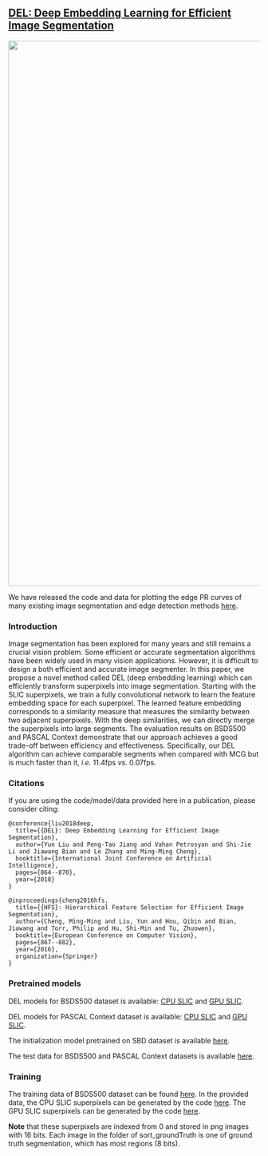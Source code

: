 ## [DEL: Deep Embedding Learning for Efficient Image Segmentation](https://mmcheng.net/del/)

<img src="https://raw.githubusercontent.com/yun-liu/DEL/master/pipeline.png" width="1092">

We have released the code and data for plotting the edge PR curves of many existing image segmentation and edge detection methods [here](https://github.com/yun-liu/plot-edge-pr-curves).

### Introduction

Image segmentation has been explored for many years and still remains a crucial vision problem. Some efficient or accurate segmentation algorithms have been widely used in many vision applications. However, it is difficult to design a both efficient and accurate image segmenter. In this paper, we propose a novel method called DEL (deep embedding learning) which can efficiently transform superpixels into image segmentation. Starting with the SLIC superpixels, we train a fully convolutional network to learn the feature embedding space for each superpixel. The learned feature embedding corresponds to a similarity measure that measures the similarity between two adjacent superpixels. With the deep similarities, we can directly merge the superpixels into large segments. The evaluation results on BSDS500 and PASCAL Context demonstrate that our approach achieves a good trade-off between efficiency and effectiveness. Specifically, our DEL algorithm can achieve comparable segments when compared with MCG but is much faster than it, _i.e._ 11.4fps _vs._ 0.07fps.

### Citations

If you are using the code/model/data provided here in a publication, please consider citing:

    @conference{liu2018deep,
      title={{DEL}: Deep Embedding Learning for Efficient Image Segmentation},
      author={Yun Liu and Peng-Tao Jiang and Vahan Petrosyan and Shi-Jie Li and Jiawang Bian and Le Zhang and Ming-Ming Cheng},
      booktitle={International Joint Conference on Artificial Intelligence},
      pages={864--870},
      year={2018}
    }
    
    @inproceedings{cheng2016hfs,
      title={{HFS}: Hierarchical Feature Selection for Efficient Image Segmentation},
      author={Cheng, Ming-Ming and Liu, Yun and Hou, Qibin and Bian, Jiawang and Torr, Philip and Hu, Shi-Min and Tu, Zhuowen},
      booktitle={European Conference on Computer Vision},
      pages={867--882},
      year={2016},
      organization={Springer}
    }
    
### Pretrained models

DEL models for BSDS500 dataset is available: [CPU SLIC](https://github.com/yun-liu/DEL/releases/download/v1.0/image_segment_bsds_cpu_iter_10000.caffemodel) and [GPU SLIC](https://github.com/yun-liu/DEL/releases/download/v1.0/image_segment_bsds_gpu_iter_10000.caffemodel).

DEL models for PASCAL Context dataset is available: [CPU SLIC](https://github.com/yun-liu/DEL/releases/download/v1.0/image_segment_context_cpu_iter_10000.caffemodel) and [GPU SLIC](https://github.com/yun-liu/DEL/releases/download/v1.0/image_segment_context_gpu_iter_10000.caffemodel).

The initialization model pretrained on SBD dataset is available [here](https://github.com/yun-liu/DEL/releases/download/v1.0/pretrain_sbd_iter_20000.caffemodel).

The test data for BSDS500 and PASCAL Context datasets is available [here](https://github.com/yun-liu/DEL/releases/download/v1.0/data.zip).

### Training 

The training data of BSDS500 dataset can be found [here](https://github.com/yun-liu/DEL/releases/download/v1.0/BSDS500.tar.gz). In the provided data, the CPU SLIC superpixels can be generated by the code [here](https://ivrlwww.epfl.ch/supplementary_material/RK_SLICSuperpixels/index.html). The GPU SLIC superpixels can be generated by the code [here](http://www.robots.ox.ac.uk/~victor/gslicr/). 

**Note** that these superpixels are indexed from 0 and stored in png images with 16 bits. Each image in the folder of sort_groundTruth is one of ground truth segmentation, which has most regions (8 bits).
